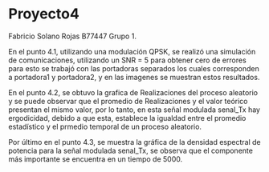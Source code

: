 # Proyecto4
Fabricio Solano Rojas      B77447         Grupo 1.

En el punto 4.1, utilizando una modulación QPSK, se realizó una simulación de comunicaciones, utilizando un SNR = 5 para obtener cero de errores para esto se trabajó con las portadoras separados los cuales corresponden a portadora1 y portadora2, y en las imagenes se muestran estos resultados. 

En el punto 4.2, se obtuvo la grafica de Realizaciones del proceso aleatorio y se puede observar que el promedio de Realizaciones y el valor teórico presentan el mismo valor, por lo tanto, en esta señal modulada senal_Tx hay ergodicidad, debido a que esta, establece la igualdad entre el promedio estadístico y el prmedio temporal de un proceso aleatorio.

Por último en el punto 4.3, se muestra la gráfica de la densidad espectral de potencia para la señal modulada senal_Tx, se observa que el componente más importante se encuentra en un tiempo de 5000.

